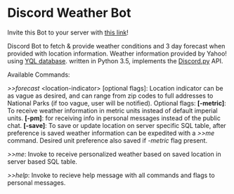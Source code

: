 # Discord Weather Bot

Invite this Bot to your server with [this link](https://discordapp.com/oauth2/authorize?client_id=220798987777605632&scope=bot&permissions=52224)!

Discord Bot to fetch & provide weather conditions and 3 day forecast when provided with location information. Weather information provided by Yahoo! using [YQL database](https://developer.yahoo.com/yql/). written in Python 3.5, implements the [Discord.py](https://github.com/Rapptz/discord.py) API. 

Available Commands:

*>>forecast* \<location-indicator> [optional flags]: Location indicator can be as vague as desired, and can range from zip codes to full addresses to National Parks (if too vague, user will be notified). Optional flags: **[-metric]**: To receive weather information in metric units instead of default imperial units. **[-pm]**: for receiving info in personal messages instead of the public chat. **\[-save]**: To save or update location on server specific SQL table, after preference is saved weather information can be expedited with a *>>me* command. Desired unit preference also saved if *-metric* flag present.

*>>me*: Invoke to receive personalized weather based on saved location in server based SQL table. 

*>>help*: Invoke to recieve help message with all commands and flags to personal messages. 
